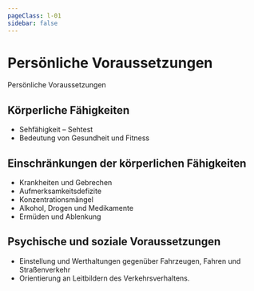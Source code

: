 ```yaml
---
pageClass: l-01
sidebar: false
---
```


# Persönliche Voraussetzungen

<auswahl>

<item itemSize="i-sm" class="l1 slabT">	

   <div class="l1w">
      	<span class="l1a">Persönliche</span>
      	<span class="l1b">Voraussetzungen</span>
   </div>

</item>

<item itemSize="i-sm" class="itemFaehigkeiten">

## Körperliche Fähigkeiten

- Sehfähigkeit – Sehtest
- Bedeutung von Gesundheit und Fitness

</item>

<item itemSize="i-l" class="itemEinschraenkungen">

## Einschränkungen der körperlichen Fähigkeiten

- Krankheiten und Gebrechen
- Aufmerksamkeitsdefizite
- Konzentrationsmängel
- Alkohol, Drogen und Medikamente
- Ermüden und Ablenkung

</item>

<item itemSize="i-m" class="itemVorraussetzungen">

## Psychische und soziale Voraussetzungen

- Einstellung und Werthaltungen gegenüber Fahrzeugen, Fahren und Straßenverkehr
- Orientierung an Leitbildern des Verkehrsverhaltens.

</item>

</auswahl>